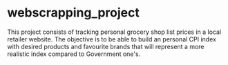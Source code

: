 # webscrapping_project

This project consists of tracking personal grocery shop list prices in a local retailer website. 
The objective is to be able to build an  personal CPI index with desired products and favourite brands that will represent a more realistic index compared to Government one's. 
